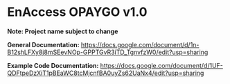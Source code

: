 # EnAccess OPAYGO v1.0

**Note: Project name subject to change**

**General Documentation:** https://docs.google.com/document/d/1n-B12shLFXy8j8mSEevNOp-GPPTGvR3iTD_TgnvfzW0/edit?usp=sharing

**Example Code Documentation:** https://docs.google.com/document/d/1UF-QDFtpeDzXiT1pBEaWC8tcMjcnfBA0uyZs62UaNx4/edit?usp=sharing
